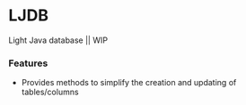 # LJDB
Light Java database || WIP

### Features
- Provides methods to simplify the creation and updating of tables/columns

